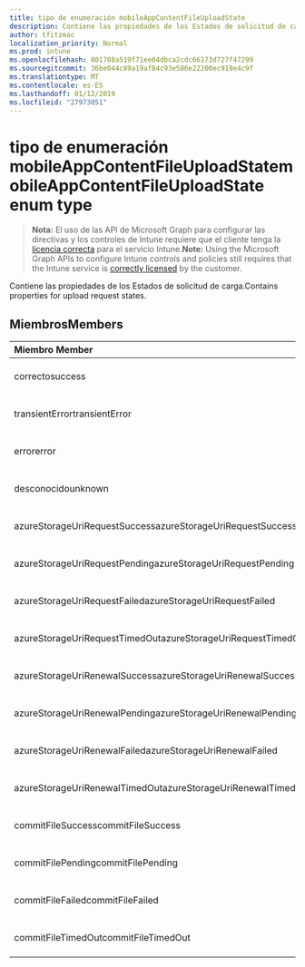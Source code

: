 ```yaml
---
title: tipo de enumeración mobileAppContentFileUploadState
description: Contiene las propiedades de los Estados de solicitud de carga.
author: tfitzmac
localization_priority: Normal
ms.prod: intune
ms.openlocfilehash: 801708a519f71ee04dbca2cdc66173d727f47299
ms.sourcegitcommit: 36be044c89a19af84c93e586e22200ec919e4c9f
ms.translationtype: MT
ms.contentlocale: es-ES
ms.lasthandoff: 01/12/2019
ms.locfileid: "27973051"
---
```

# <a name="mobileappcontentfileuploadstate-enum-type"></a><span data-ttu-id="23f32-103">tipo de enumeración mobileAppContentFileUploadState</span><span class="sxs-lookup"><span data-stu-id="23f32-103">mobileAppContentFileUploadState enum type</span></span>

> <span data-ttu-id="23f32-104">**Nota:** El uso de las API de Microsoft Graph para configurar las directivas y los controles de Intune requiere que el cliente tenga la [licencia correcta](https://go.microsoft.com/fwlink/?linkid=839381) para el servicio Intune.</span><span class="sxs-lookup"><span data-stu-id="23f32-104">**Note:** Using the Microsoft Graph APIs to configure Intune controls and policies still requires that the Intune service is [correctly licensed](https://go.microsoft.com/fwlink/?linkid=839381) by the customer.</span></span>

<span data-ttu-id="23f32-105">Contiene las propiedades de los Estados de solicitud de carga.</span><span class="sxs-lookup"><span data-stu-id="23f32-105">Contains properties for upload request states.</span></span>
## <a name="members"></a><span data-ttu-id="23f32-106">Miembros</span><span class="sxs-lookup"><span data-stu-id="23f32-106">Members</span></span>
|<span data-ttu-id="23f32-107">Miembro	</span><span class="sxs-lookup"><span data-stu-id="23f32-107">Member</span></span>|<span data-ttu-id="23f32-108">Valor</span><span class="sxs-lookup"><span data-stu-id="23f32-108">Value</span></span>|<span data-ttu-id="23f32-109">Descripción</span><span class="sxs-lookup"><span data-stu-id="23f32-109">Description</span></span>|
|:---|:---|:---|
|<span data-ttu-id="23f32-110">correcto</span><span class="sxs-lookup"><span data-stu-id="23f32-110">success</span></span>|<span data-ttu-id="23f32-111">0</span><span class="sxs-lookup"><span data-stu-id="23f32-111">0</span></span>|<span data-ttu-id="23f32-112">Todavía no documentado</span><span class="sxs-lookup"><span data-stu-id="23f32-112">Not yet documented</span></span>|
|<span data-ttu-id="23f32-113">transientError</span><span class="sxs-lookup"><span data-stu-id="23f32-113">transientError</span></span>|<span data-ttu-id="23f32-114">1</span><span class="sxs-lookup"><span data-stu-id="23f32-114">1</span></span>|<span data-ttu-id="23f32-115">Todavía no documentado</span><span class="sxs-lookup"><span data-stu-id="23f32-115">Not yet documented</span></span>|
|<span data-ttu-id="23f32-116">error</span><span class="sxs-lookup"><span data-stu-id="23f32-116">error</span></span>|<span data-ttu-id="23f32-117">2</span><span class="sxs-lookup"><span data-stu-id="23f32-117">2</span></span>|<span data-ttu-id="23f32-118">Todavía no documentado</span><span class="sxs-lookup"><span data-stu-id="23f32-118">Not yet documented</span></span>|
|<span data-ttu-id="23f32-119">desconocido</span><span class="sxs-lookup"><span data-stu-id="23f32-119">unknown</span></span>|<span data-ttu-id="23f32-120">3</span><span class="sxs-lookup"><span data-stu-id="23f32-120">3</span></span>|<span data-ttu-id="23f32-121">Todavía no documentado</span><span class="sxs-lookup"><span data-stu-id="23f32-121">Not yet documented</span></span>|
|<span data-ttu-id="23f32-122">azureStorageUriRequestSuccess</span><span class="sxs-lookup"><span data-stu-id="23f32-122">azureStorageUriRequestSuccess</span></span>|<span data-ttu-id="23f32-123">100</span><span class="sxs-lookup"><span data-stu-id="23f32-123">100</span></span>|<span data-ttu-id="23f32-124">Todavía no documentado</span><span class="sxs-lookup"><span data-stu-id="23f32-124">Not yet documented</span></span>|
|<span data-ttu-id="23f32-125">azureStorageUriRequestPending</span><span class="sxs-lookup"><span data-stu-id="23f32-125">azureStorageUriRequestPending</span></span>|<span data-ttu-id="23f32-126">101</span><span class="sxs-lookup"><span data-stu-id="23f32-126">101</span></span>|<span data-ttu-id="23f32-127">Todavía no documentado</span><span class="sxs-lookup"><span data-stu-id="23f32-127">Not yet documented</span></span>|
|<span data-ttu-id="23f32-128">azureStorageUriRequestFailed</span><span class="sxs-lookup"><span data-stu-id="23f32-128">azureStorageUriRequestFailed</span></span>|<span data-ttu-id="23f32-129">102</span><span class="sxs-lookup"><span data-stu-id="23f32-129">102</span></span>|<span data-ttu-id="23f32-130">Todavía no documentado</span><span class="sxs-lookup"><span data-stu-id="23f32-130">Not yet documented</span></span>|
|<span data-ttu-id="23f32-131">azureStorageUriRequestTimedOut</span><span class="sxs-lookup"><span data-stu-id="23f32-131">azureStorageUriRequestTimedOut</span></span>|<span data-ttu-id="23f32-132">103</span><span class="sxs-lookup"><span data-stu-id="23f32-132">103</span></span>|<span data-ttu-id="23f32-133">Todavía no documentado</span><span class="sxs-lookup"><span data-stu-id="23f32-133">Not yet documented</span></span>|
|<span data-ttu-id="23f32-134">azureStorageUriRenewalSuccess</span><span class="sxs-lookup"><span data-stu-id="23f32-134">azureStorageUriRenewalSuccess</span></span>|<span data-ttu-id="23f32-135">200</span><span class="sxs-lookup"><span data-stu-id="23f32-135">200</span></span>|<span data-ttu-id="23f32-136">Todavía no documentado</span><span class="sxs-lookup"><span data-stu-id="23f32-136">Not yet documented</span></span>|
|<span data-ttu-id="23f32-137">azureStorageUriRenewalPending</span><span class="sxs-lookup"><span data-stu-id="23f32-137">azureStorageUriRenewalPending</span></span>|<span data-ttu-id="23f32-138">201</span><span class="sxs-lookup"><span data-stu-id="23f32-138">201</span></span>|<span data-ttu-id="23f32-139">Todavía no documentado</span><span class="sxs-lookup"><span data-stu-id="23f32-139">Not yet documented</span></span>|
|<span data-ttu-id="23f32-140">azureStorageUriRenewalFailed</span><span class="sxs-lookup"><span data-stu-id="23f32-140">azureStorageUriRenewalFailed</span></span>|<span data-ttu-id="23f32-141">202</span><span class="sxs-lookup"><span data-stu-id="23f32-141">202</span></span>|<span data-ttu-id="23f32-142">Todavía no documentado</span><span class="sxs-lookup"><span data-stu-id="23f32-142">Not yet documented</span></span>|
|<span data-ttu-id="23f32-143">azureStorageUriRenewalTimedOut</span><span class="sxs-lookup"><span data-stu-id="23f32-143">azureStorageUriRenewalTimedOut</span></span>|<span data-ttu-id="23f32-144">203</span><span class="sxs-lookup"><span data-stu-id="23f32-144">203</span></span>|<span data-ttu-id="23f32-145">Todavía no documentado</span><span class="sxs-lookup"><span data-stu-id="23f32-145">Not yet documented</span></span>|
|<span data-ttu-id="23f32-146">commitFileSuccess</span><span class="sxs-lookup"><span data-stu-id="23f32-146">commitFileSuccess</span></span>|<span data-ttu-id="23f32-147">300</span><span class="sxs-lookup"><span data-stu-id="23f32-147">300</span></span>|<span data-ttu-id="23f32-148">Todavía no documentado</span><span class="sxs-lookup"><span data-stu-id="23f32-148">Not yet documented</span></span>|
|<span data-ttu-id="23f32-149">commitFilePending</span><span class="sxs-lookup"><span data-stu-id="23f32-149">commitFilePending</span></span>|<span data-ttu-id="23f32-150">301</span><span class="sxs-lookup"><span data-stu-id="23f32-150">301</span></span>|<span data-ttu-id="23f32-151">Todavía no documentado</span><span class="sxs-lookup"><span data-stu-id="23f32-151">Not yet documented</span></span>|
|<span data-ttu-id="23f32-152">commitFileFailed</span><span class="sxs-lookup"><span data-stu-id="23f32-152">commitFileFailed</span></span>|<span data-ttu-id="23f32-153">302</span><span class="sxs-lookup"><span data-stu-id="23f32-153">302</span></span>|<span data-ttu-id="23f32-154">Todavía no documentado</span><span class="sxs-lookup"><span data-stu-id="23f32-154">Not yet documented</span></span>|
|<span data-ttu-id="23f32-155">commitFileTimedOut</span><span class="sxs-lookup"><span data-stu-id="23f32-155">commitFileTimedOut</span></span>|<span data-ttu-id="23f32-156">303</span><span class="sxs-lookup"><span data-stu-id="23f32-156">303</span></span>|<span data-ttu-id="23f32-157">Todavía no documentado</span><span class="sxs-lookup"><span data-stu-id="23f32-157">Not yet documented</span></span>|




